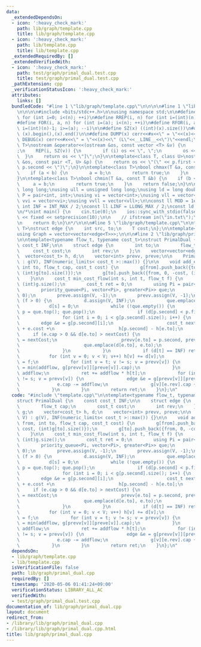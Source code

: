 ```yaml
---
data:
  _extendedDependsOn:
  - icon: ':heavy_check_mark:'
    path: lib/graph/template.cpp
    title: lib/graph/template.cpp
  - icon: ':heavy_check_mark:'
    path: lib/template.cpp
    title: lib/template.cpp
  _extendedRequiredBy: []
  _extendedVerifiedWith:
  - icon: ':heavy_check_mark:'
    path: test/graph/primal_dual.test.cpp
    title: test/graph/primal_dual.test.cpp
  _pathExtension: cpp
  _verificationStatusIcon: ':heavy_check_mark:'
  attributes:
    links: []
  bundledCode: "#line 1 \"lib/graph/template.cpp\"\n\n\n\n#line 1 \"lib/template.cpp\"\
    \n\n\n\n#include <bits/stdc++.h>\n\nusing namespace std;\n\n#define REP(i, n)\
    \ for (int i=0; i<(n); ++i)\n#define RREP(i, n) for (int i=(int)(n)-1; i>=0; --i)\n\
    #define FOR(i, a, n) for (int i=(a); i<(n); ++i)\n#define RFOR(i, a, n) for (int\
    \ i=(int)(n)-1; i>=(a); --i)\n\n#define SZ(x) ((int)(x).size())\n#define ALL(x)\
    \ (x).begin(),(x).end()\n\n#define DUMP(x) cerr<<#x<<\" = \"<<(x)<<endl\n#define\
    \ DEBUG(x) cerr<<#x<<\" = \"<<(x)<<\" (L\"<<__LINE__<<\")\"<<endl;\n\ntemplate<class\
    \ T>\nostream &operator<<(ostream &os, const vector <T> &v) {\n    os << \"[\"\
    ;\n    REP(i, SZ(v)) {\n        if (i) os << \", \";\n        os << v[i];\n  \
    \  }\n    return os << \"]\";\n}\n\ntemplate<class T, class U>\nostream &operator<<(ostream\
    \ &os, const pair <T, U> &p) {\n    return os << \"(\" << p.first << \" \" <<\
    \ p.second << \")\";\n}\n\ntemplate<class T>\nbool chmax(T &a, const T &b) {\n\
    \    if (a < b) {\n        a = b;\n        return true;\n    }\n    return false;\n\
    }\n\ntemplate<class T>\nbool chmin(T &a, const T &b) {\n    if (b < a) {\n   \
    \     a = b;\n        return true;\n    }\n    return false;\n}\n\nusing ll =\
    \ long long;\nusing ull = unsigned long long;\nusing ld = long double;\nusing\
    \ P = pair<int, int>;\nusing vi = vector<int>;\nusing vll = vector<ll>;\nusing\
    \ vvi = vector<vi>;\nusing vvll = vector<vll>;\n\nconst ll MOD = 1e9 + 7;\nconst\
    \ int INF = INT_MAX / 2;\nconst ll LINF = LLONG_MAX / 2;\nconst ld eps = 1e-9;\n\
    \n/*\nint main() {\n    cin.tie(0);\n    ios::sync_with_stdio(false);\n    cout\
    \ << fixed << setprecision(10);\n\n    // ifstream in(\"in.txt\");\n    // cin.rdbuf(in.rdbuf());\n\
    \n    return 0;\n}\n*/\n\n\n#line 5 \"lib/graph/template.cpp\"\n\ntemplate<typename\
    \ T>\nstruct edge {\n    int src, to;\n    T cost;\n};\n\ntemplate<typename T>\n\
    using Graph = vector<vector<edge<T>>>;\n\n\n#line 2 \"lib/graph/primal_dual.cpp\"\
    \n\ntemplate<typename flow_t, typename cost_t>\nstruct PrimalDual {\n    const\
    \ cost_t INF;\n\n    struct edge {\n        int to;\n        flow_t cap;\n   \
    \     cost_t cost;\n        int rev;\n    };\n    vector<vector<edge>> g;\n  \
    \  vector<cost_t> h, d;\n    vector<int> prevv, preve;\n\n    PrimalDual(int V)\
    \ : g(V), INF(numeric_limits< cost_t >::max()) {}\n\n    void add_edge(int from,\
    \ int to, flow_t cap, cost_t cost) {\n        g[from].push_back({to, cap, cost,\
    \ (int)g[to].size()});\n        g[to].push_back({from, 0, -cost, (int)g[from].size()-1});\n\
    \    }\n\n    cost_t min_cost_flow(int s, int t, flow_t f) {\n        int V =\
    \ (int)g.size();\n        cost_t ret = 0;\n        using Pi = pair<cost_t, int>;\n\
    \        priority_queue<Pi, vector<Pi>, greater<Pi>> que;\n        h.assign(V,\
    \ 0);\n        preve.assign(V, -1);\n        prevv.assign(V, -1);\n\n        while\
    \ (f > 0) {\n            d.assign(V, INF);\n            que.emplace(0, s);\n \
    \           d[s] = 0;\n            while (!que.empty()) {\n                Pi\
    \ p = que.top(); que.pop();\n                if (d[p.second] < p.first) continue;\n\
    \                for (int i = 0; i < g[p.second].size(); i++) {\n            \
    \        edge &e = g[p.second][i];\n                    cost_t nextCost = d[p.second]\
    \ + e.cost +\n                        h[p.second] - h[e.to];\n               \
    \     if (e.cap > 0 && d[e.to] > nextCost) {\n                        d[e.to]\
    \ = nextCost;\n                        prevv[e.to] = p.second, preve[e.to] = i;\n\
    \                        que.emplace(d[e.to], e.to);\n                    }\n\
    \                }\n            }\n            if (d[t] == INF) return -1;\n \
    \           for (int v = 0; v < V; v++) h[v] += d[v];\n            flow_t addflow\
    \ = f;\n            for (int v = t; v != s; v = prevv[v]) {\n                addflow\
    \ = min(addflow, g[prevv[v]][preve[v]].cap);\n            }\n            f -=\
    \ addflow;\n            ret += addflow * h[t];\n            for (int v = t; v\
    \ != s; v = prevv[v]) {\n                edge &e = g[prevv[v]][preve[v]];\n  \
    \              e.cap -= addflow;\n                g[v][e.rev].cap += addflow;\n\
    \            }\n        }\n        return ret;\n    }\n};\n"
  code: "#include \"template.cpp\"\n\ntemplate<typename flow_t, typename cost_t>\n\
    struct PrimalDual {\n    const cost_t INF;\n\n    struct edge {\n        int to;\n\
    \        flow_t cap;\n        cost_t cost;\n        int rev;\n    };\n    vector<vector<edge>>\
    \ g;\n    vector<cost_t> h, d;\n    vector<int> prevv, preve;\n\n    PrimalDual(int\
    \ V) : g(V), INF(numeric_limits< cost_t >::max()) {}\n\n    void add_edge(int\
    \ from, int to, flow_t cap, cost_t cost) {\n        g[from].push_back({to, cap,\
    \ cost, (int)g[to].size()});\n        g[to].push_back({from, 0, -cost, (int)g[from].size()-1});\n\
    \    }\n\n    cost_t min_cost_flow(int s, int t, flow_t f) {\n        int V =\
    \ (int)g.size();\n        cost_t ret = 0;\n        using Pi = pair<cost_t, int>;\n\
    \        priority_queue<Pi, vector<Pi>, greater<Pi>> que;\n        h.assign(V,\
    \ 0);\n        preve.assign(V, -1);\n        prevv.assign(V, -1);\n\n        while\
    \ (f > 0) {\n            d.assign(V, INF);\n            que.emplace(0, s);\n \
    \           d[s] = 0;\n            while (!que.empty()) {\n                Pi\
    \ p = que.top(); que.pop();\n                if (d[p.second] < p.first) continue;\n\
    \                for (int i = 0; i < g[p.second].size(); i++) {\n            \
    \        edge &e = g[p.second][i];\n                    cost_t nextCost = d[p.second]\
    \ + e.cost +\n                        h[p.second] - h[e.to];\n               \
    \     if (e.cap > 0 && d[e.to] > nextCost) {\n                        d[e.to]\
    \ = nextCost;\n                        prevv[e.to] = p.second, preve[e.to] = i;\n\
    \                        que.emplace(d[e.to], e.to);\n                    }\n\
    \                }\n            }\n            if (d[t] == INF) return -1;\n \
    \           for (int v = 0; v < V; v++) h[v] += d[v];\n            flow_t addflow\
    \ = f;\n            for (int v = t; v != s; v = prevv[v]) {\n                addflow\
    \ = min(addflow, g[prevv[v]][preve[v]].cap);\n            }\n            f -=\
    \ addflow;\n            ret += addflow * h[t];\n            for (int v = t; v\
    \ != s; v = prevv[v]) {\n                edge &e = g[prevv[v]][preve[v]];\n  \
    \              e.cap -= addflow;\n                g[v][e.rev].cap += addflow;\n\
    \            }\n        }\n        return ret;\n    }\n};\n"
  dependsOn:
  - lib/graph/template.cpp
  - lib/template.cpp
  isVerificationFile: false
  path: lib/graph/primal_dual.cpp
  requiredBy: []
  timestamp: '2020-05-06 01:41:24+09:00'
  verificationStatus: LIBRARY_ALL_AC
  verifiedWith:
  - test/graph/primal_dual.test.cpp
documentation_of: lib/graph/primal_dual.cpp
layout: document
redirect_from:
- /library/lib/graph/primal_dual.cpp
- /library/lib/graph/primal_dual.cpp.html
title: lib/graph/primal_dual.cpp
---
```

